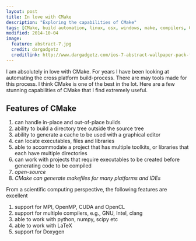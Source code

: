 ```yaml
---
layout: post
title: In love with CMake
description: "Exploring the capabilities of CMake"
tags: [CMake, build automation, linux, osx, windows, make, compilers, GNU, Intel, clang, MPI, OpenMP, CUDA, OpenCL, python, numpy, scipy, LaTeX, Doxygen]
modified: 2014-10-04
image:
  feature: abstract-7.jpg
  credit: dargadgetz
  creditlink: http://www.dargadgetz.com/ios-7-abstract-wallpaper-pack-for-iphone-5-and-ipod-touch-retina/
---
```


I am absolutely in love with CMake. For years I have been looking at automating the cross platform build-process. There are may tools made for this process. I think CMake is one of the best in the lot. Here are a few stunning capabilities of CMake that I find extremely useful.

## Features of CMake

1.  can handle in-place and out-of-place builds
2. ability to build a directory tree outside the source tree
3. ability to generate a cache to be used with a graphical editor
4. can locate executables, files and libraries
5. able to accommodate a project that has multiple toolkits, or libraries that each have multiple directories
6. can work with projects that require executables to be created before generating code to be compiled
7. *open-source*
8. *CMake can generate makefiles for many platforms and IDEs*

From a scientific computing perspective, the following features are excellent

1. support for MPI, OpenMP, CUDA and OpenCL
2. support for multiple compilers, e.g., GNU, Intel, clang
3. able to work with python, numpy, scipy etc
4. able to work with LaTeX
5. support for Doxygen
